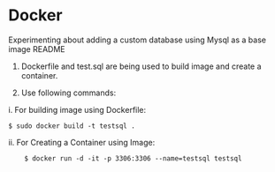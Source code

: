 # Docker
Experimenting about adding a custom database using Mysql as a base image
README

  1. Dockerfile and test.sql are being used to build image and create a container.
	
  2. Use following commands:

   i. For building image using Dockerfile:
    
  	$ sudo docker build -t testsql .

   ii. For Creating a Container using Image:
  
      	$ docker run -d -it -p 3306:3306 --name=testsql testsql 


